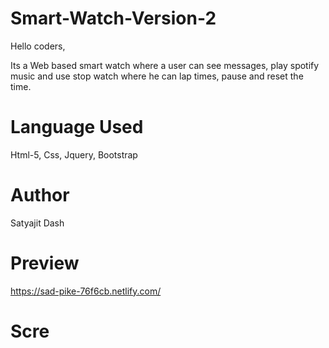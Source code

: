 # Smart-Watch-Version-2
Hello coders,

Its a Web based smart watch where a user can see messages, play spotify music and use stop watch where he can lap times, pause and reset the time.

# Language Used

Html-5, Css, Jquery, Bootstrap

# Author
Satyajit Dash

# Preview
https://sad-pike-76f6cb.netlify.com/

# Scre
